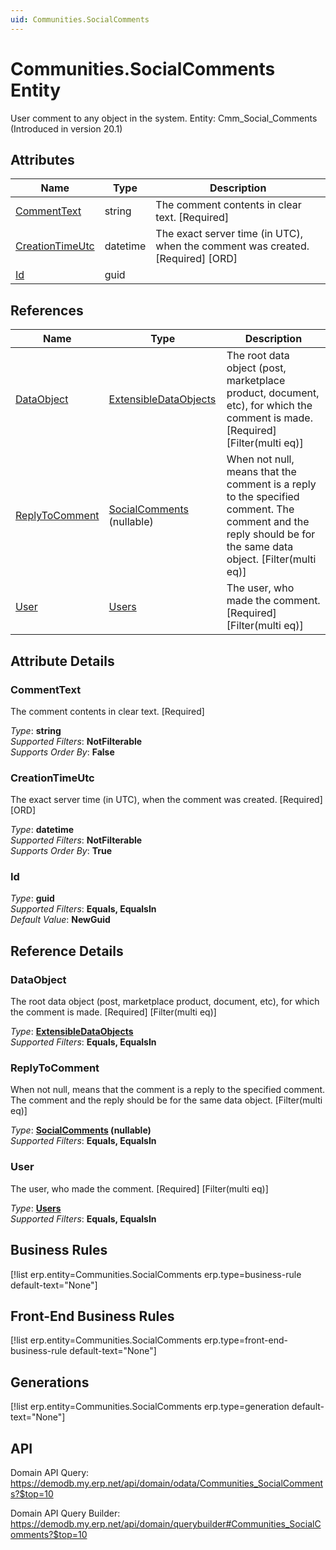 ```yaml
---
uid: Communities.SocialComments
---
```

# Communities.SocialComments Entity

User comment to any object in the system. Entity: Cmm_Social_Comments (Introduced in version 20.1)

## Attributes

| Name | Type | Description |
| ---- | ---- | --- |
| [CommentText](Communities.SocialComments.md#commenttext) | string | The comment contents in clear text. [Required] 
| [CreationTimeUtc](Communities.SocialComments.md#creationtimeutc) | datetime | The exact server time (in UTC), when the comment was created. [Required] [ORD] 
| [Id](Communities.SocialComments.md#id) | guid |  

## References

| Name | Type | Description |
| ---- | ---- | --- |
| [DataObject](Communities.SocialComments.md#dataobject) | [ExtensibleDataObjects](Systems.Core.ExtensibleDataObjects.md) | The root data object (post, marketplace product, document, etc), for which the comment is made. [Required] [Filter(multi eq)] |
| [ReplyToComment](Communities.SocialComments.md#replytocomment) | [SocialComments](Communities.SocialComments.md) (nullable) | When not null, means that the comment is a reply to the specified comment. The comment and the reply should be for the same data object. [Filter(multi eq)] |
| [User](Communities.SocialComments.md#user) | [Users](Systems.Security.Users.md) | The user, who made the comment. [Required] [Filter(multi eq)] |


## Attribute Details

### CommentText

The comment contents in clear text. [Required]

_Type_: **string**  
_Supported Filters_: **NotFilterable**  
_Supports Order By_: **False**  

### CreationTimeUtc

The exact server time (in UTC), when the comment was created. [Required] [ORD]

_Type_: **datetime**  
_Supported Filters_: **NotFilterable**  
_Supports Order By_: **True**  

### Id

_Type_: **guid**  
_Supported Filters_: **Equals, EqualsIn**  
_Default Value_: **NewGuid**  


## Reference Details

### DataObject

The root data object (post, marketplace product, document, etc), for which the comment is made. [Required] [Filter(multi eq)]

_Type_: **[ExtensibleDataObjects](Systems.Core.ExtensibleDataObjects.md)**  
_Supported Filters_: **Equals, EqualsIn**  

### ReplyToComment

When not null, means that the comment is a reply to the specified comment. The comment and the reply should be for the same data object. [Filter(multi eq)]

_Type_: **[SocialComments](Communities.SocialComments.md) (nullable)**  
_Supported Filters_: **Equals, EqualsIn**  

### User

The user, who made the comment. [Required] [Filter(multi eq)]

_Type_: **[Users](Systems.Security.Users.md)**  
_Supported Filters_: **Equals, EqualsIn**  



## Business Rules

[!list erp.entity=Communities.SocialComments erp.type=business-rule default-text="None"]

## Front-End Business Rules

[!list erp.entity=Communities.SocialComments erp.type=front-end-business-rule default-text="None"]

## Generations

[!list erp.entity=Communities.SocialComments erp.type=generation default-text="None"]

## API

Domain API Query:
<https://demodb.my.erp.net/api/domain/odata/Communities_SocialComments?$top=10>

Domain API Query Builder:
<https://demodb.my.erp.net/api/domain/querybuilder#Communities_SocialComments?$top=10>

